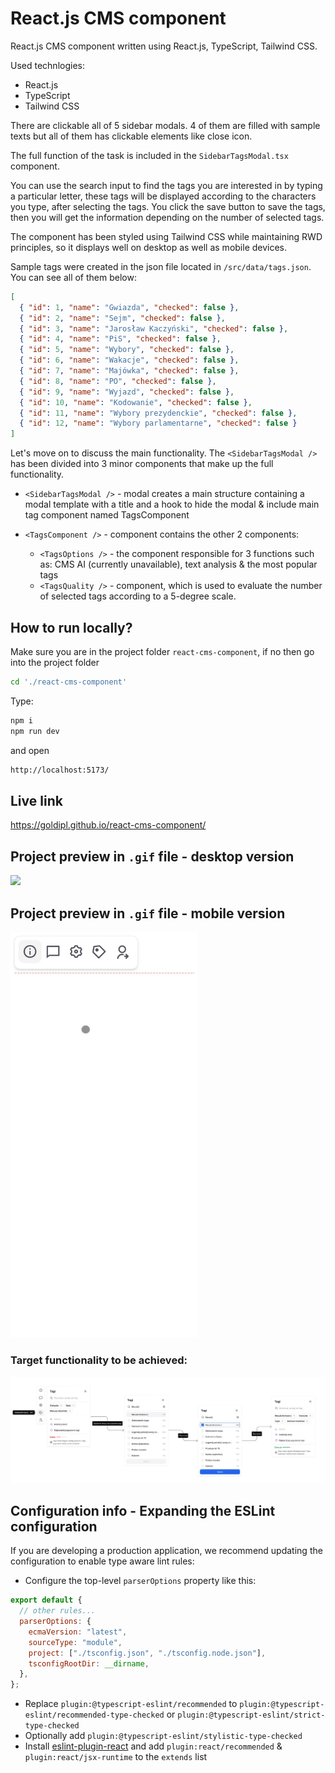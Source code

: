 # React.js CMS component

React.js CMS component written using React.js, TypeScript, Tailwind CSS.

Used technlogies:

- React.js
- TypeScript
- Tailwind CSS

There are clickable all of 5 sidebar modals. 4 of them are filled with sample texts but all of them has clickable elements like close icon.

The full function of the task is included in the `SidebarTagsModal.tsx` component.

You can use the search input to find the tags you are interested in by typing a particular letter, these tags will be displayed according to the characters you type, after selecting the tags. You click the save button to save the tags, then you will get the information depending on the number of selected tags.

The component has been styled using Tailwind CSS while maintaining RWD principles, so it displays well on desktop as well as mobile devices.

Sample tags were created in the json file located in `/src/data/tags.json`. You can see all of them below:

```json
[
  { "id": 1, "name": "Gwiazda", "checked": false },
  { "id": 2, "name": "Sejm", "checked": false },
  { "id": 3, "name": "Jarosław Kaczyński", "checked": false },
  { "id": 4, "name": "PiS", "checked": false },
  { "id": 5, "name": "Wybory", "checked": false },
  { "id": 6, "name": "Wakacje", "checked": false },
  { "id": 7, "name": "Majówka", "checked": false },
  { "id": 8, "name": "PO", "checked": false },
  { "id": 9, "name": "Wyjazd", "checked": false },
  { "id": 10, "name": "Kodowanie", "checked": false },
  { "id": 11, "name": "Wybory prezydenckie", "checked": false },
  { "id": 12, "name": "Wybory parlamentarne", "checked": false }
]
```

Let's move on to discuss the main functionality.
The `<SidebarTagsModal />` has been divided into 3 minor components that make up the full functionality.

- `<SidebarTagsModal />` - modal creates a main structure containing a modal template with a title and a hook to hide the modal & include main tag component named TagsComponent
- `<TagsComponent />` - component contains the other 2 components:

  - `<TagsOptions />` - the component responsible for 3 functions such as: CMS AI (currently unavailable), text analysis & the most popular tags
  - `<TagsQuality />` - component, which is used to evaluate the number of selected tags according to a 5-degree scale.

## How to run locally?

Make sure you are in the project folder `react-cms-component`, if no then go into the project folder

```bash
cd './react-cms-component'
```

Type:

```bash
npm i
npm run dev
```

and open

```bash
http://localhost:5173/
```

## Live link

https://goldipl.github.io/react-cms-component/

## Project preview in `.gif` file - desktop version

<img src="./src/assets/gif/tags-component-desktop.gif">

## Project preview in `.gif` file - mobile version

<img src="./src/assets/gif/tags-component-mobile.gif" width="300">

### Target functionality to be achieved:

![screenshot](./src/assets/screenshots/component.jpg)

## Configuration info - Expanding the ESLint configuration

If you are developing a production application, we recommend updating the configuration to enable type aware lint rules:

- Configure the top-level `parserOptions` property like this:

```js
export default {
  // other rules...
  parserOptions: {
    ecmaVersion: "latest",
    sourceType: "module",
    project: ["./tsconfig.json", "./tsconfig.node.json"],
    tsconfigRootDir: __dirname,
  },
};
```

- Replace `plugin:@typescript-eslint/recommended` to `plugin:@typescript-eslint/recommended-type-checked` or `plugin:@typescript-eslint/strict-type-checked`
- Optionally add `plugin:@typescript-eslint/stylistic-type-checked`
- Install [eslint-plugin-react](https://github.com/jsx-eslint/eslint-plugin-react) and add `plugin:react/recommended` & `plugin:react/jsx-runtime` to the `extends` list
